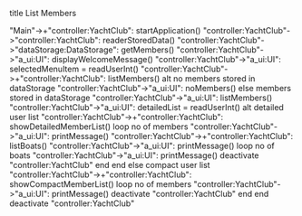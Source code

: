 title List Members

"Main"->+"controller:YachtClub": startApplication()
"controller:YachtClub"->"controller:YachtClub": readerStoredData()
"controller:YachtClub"->"dataStorage:DataStorage": getMembers()
"controller:YachtClub"->"a_ui:UI": displayWelcomeMessage()
"controller:YachtClub"->"a_ui:UI": selectedMenuItem = readUserInt()
"controller:YachtClub"->+"controller:YachtClub": listMembers()
alt no members stored in dataStorage
"controller:YachtClub"->"a_ui:UI": noMembers()
else members stored in dataStorage
"controller:YachtClub"->"a_ui:UI": listMembers()
"controller:YachtClub"->"a_ui:UI": detailedList = readUserInt()
alt detailed user list
"controller:YachtClub"->+"controller:YachtClub": showDetailedMemberList()
loop no of members
"controller:YachtClub"->"a_ui:UI": printMessage()
"controller:YachtClub"->+"controller:YachtClub": listBoats()
"controller:YachtClub"->"a_ui:UI": printMessage()
loop no of boats
"controller:YachtClub"->"a_ui:UI": printMessage()
deactivate "controller:YachtClub"
end
end
else compact user list
"controller:YachtClub"->+"controller:YachtClub": showCompactMemberList()
loop no of members
"controller:YachtClub"->"a_ui:UI": printMessage()
deactivate "controller:YachtClub"
end
end
deactivate "controller:YachtClub"



